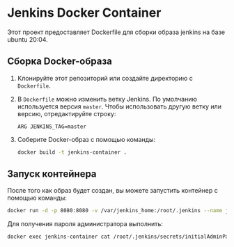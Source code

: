 # Jenkins Docker Container

Этот проект предоставляет Dockerfile для сборки образа jenkins на базе ubuntu 20:04.

## Сборка Docker-образа

1. Клонируйте этот репозиторий или создайте директорию с `Dockerfile`.

2. В `Dockerfile` можно изменить ветку Jenkins. По умолчанию используется версия `master`. Чтобы использовать другую ветку или версию, отредактируйте строку:

   ```
   ARG JENKINS_TAG=master
   ```
3. Соберите Docker-образ с помощью команды:

    ```bash
    docker build -t jenkins-container .
    ```


## Запуск контейнера

После того как образ будет создан, вы можете запустить контейнер с помощью команды:

```bash
docker run -d -p 8080:8080 -v /var/jenkins_home:/root/.jenkins --name jenkins-container jenkins-container
```

Для получения пароля администратора выполнить:

```bash
docker exec jenkins-container cat /root/.jenkins/secrets/initialAdminPassword
```
